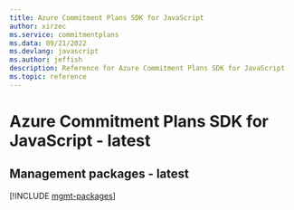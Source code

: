 ```yaml
---
title: Azure Commitment Plans SDK for JavaScript
author: xirzec
ms.service: commitmentplans
ms.data: 09/21/2022
ms.devlang: javascript
ms.author: jeffish
description: Reference for Azure Commitment Plans SDK for JavaScript
ms.topic: reference
---
```

# Azure Commitment Plans SDK for JavaScript - latest

## Management packages - latest
[!INCLUDE [mgmt-packages](commitment-plans-mgmt-index.md)]